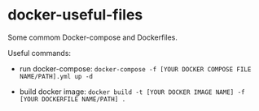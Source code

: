 # docker-useful-files
Some commom Docker-compose and Dockerfiles.

Useful commands:

 - run docker-compose: 
    ```docker-compose -f [YOUR DOCKER COMPOSE FILE NAME/PATH].yml up -d```

- build docker image:
    ```docker build -t [YOUR DOCKER IMAGE NAME] -f [YOUR DOCKERFILE NAME/PATH] .```
